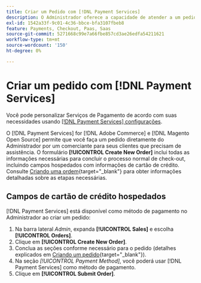 ```yaml
---
title: Criar um Pedido com [!DNL Payment Services]
description: O Administrador oferece a capacidade de atender a um pedido usando  [!DNL Payment Services]  diretamente do Administrador por um comerciante para seus clientes que precisam de assistência.
exl-id: 1542a33f-9c01-4c36-bbce-bfa3107fbeb8
feature: Payments, Checkout, Paas, Saas
source-git-commit: 5271668c99e7a66fbe857cd3ae26edfa54211621
workflow-type: tm+mt
source-wordcount: '150'
ht-degree: 0%

---
```


# Criar um pedido com [!DNL Payment Services]

Você pode personalizar Serviços de Pagamento de acordo com suas necessidades usando [[!DNL Payment Services] configurações](settings.md).

O [!DNL Payment Services] for [!DNL Adobe Commerce] e [!DNL Magento Open Source] permite que você faça um pedido diretamente do Administrador por um comerciante para seus clientes que precisam de assistência. O formulário **[!UICONTROL Create New Order]** inclui todas as informações necessárias para concluir o processo normal de check-out, incluindo campos hospedados com informações de cartão de crédito. Consulte [Criando uma ordem](https://experienceleague.adobe.com/pt-br/docs/commerce-admin/stores-sales/point-of-purchase/assist/customer-account-create-order){target="_blank"} para obter informações detalhadas sobre as etapas necessárias.

## Campos de cartão de crédito hospedados

[!DNL Payment Services] está disponível como método de pagamento no Administrador ao criar um pedido:

1. Na barra lateral _Admin_, expanda **[!UICONTROL Sales]** e escolha **[!UICONTROL Orders]**.
1. Clique em **[!UICONTROL Create New Order]**.
1. Conclua as seções conforme necessário para o pedido (detalhes explicados em [Criando um pedido](https://experienceleague.adobe.com/pt-br/docs/commerce-admin/stores-sales/point-of-purchase/assist/customer-account-create-order){target="_blank"}).
1. Na seção _[!UICONTROL Payment Method]_, você poderá usar [!DNL Payment Services] como método de pagamento.
1. Clique em **[!UICONTROL Submit Order]**.
